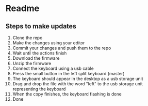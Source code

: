 # Readme

## Steps to make updates

1. Clone the repo
2. Make the changes using your editor
3. Commit your changes and push them to the repo
4. Wait until the actions finish
5. Download the firmware
6. Unzip the firmware
7. Connect the keyboard using a usb cable
8. Press the small button in the left split keyboard (master)
9. The keyboard should appear in the desktop as a usb storage unit
10. Drag and drop the file with the word "left" to the usb storage unit representing the keyboard
11. When the copy finishes, the keyboard flashing is done
12. Done
